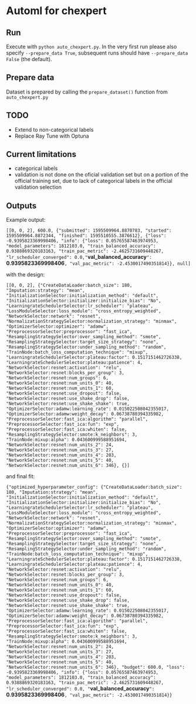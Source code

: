 # Automl for chexpert

## Run
Execute with `python auto_chexpert.py`. In the very first run please also specify `--prepare_data True`, subsequent runs should have `--prepare_data False` (the default).

## Prepare data
Dataset is prepared by calling the `prepare_dataset()` function from `auto_chexpert.py`

## TODO
* Extend to non-categorical labels
* Replace Ray Tune with Optuna

## Current limitations 
* categorical labels
* validation is not done on the oficial validation set but on a portion of the official training set, due to lack of categorical labels in the official validation selection

## Outputs
Example output:

```[[0, 0, 2], 600.0, {"submitted": 1595509964.8870783, "started": 1595509964.8872344, "finished": 1595510555.3876612}, {"loss": -0.9395823369998406, "info": {"loss": 0.05765587463974953, "model_parameters": 1812103.0, "train_balanced_accuracy": 0.9388869320183163, "train_pac_metric": -2.4625731609448267, "lr_scheduler_converged": 0.0,"```**val_balanced_accuracy**```": ```**0.9395823369998406**```, "val_pac_metric": -2.4530017490351814}}, null]```

with the design:

```[[0, 0, 2], {"CreateDataLoader:batch_size": 180, "Imputation:strategy": "mean", "InitializationSelector:initialization_method": "default", "InitializationSelector:initializer:initialize_bias": "No", "LearningrateSchedulerSelector:lr_scheduler": "plateau", "LossModuleSelector:loss_module": "cross_entropy_weighted", "NetworkSelector:network": "resnet", "NormalizationStrategySelector:normalization_strategy": "minmax", "OptimizerSelector:optimizer": "adamw", "PreprocessorSelector:preprocessor": "fast_ica", "ResamplingStrategySelector:over_sampling_method": "smote", "ResamplingStrategySelector:target_size_strategy": "none", "ResamplingStrategySelector:under_sampling_method": "random", "TrainNode:batch_loss_computation_technique": "mixup", "LearningrateSchedulerSelector:plateau:factor": 0.1517151462726338, "LearningrateSchedulerSelector:plateau:patience": 4, "NetworkSelector:resnet:activation": "relu", "NetworkSelector:resnet:blocks_per_group": 3, "NetworkSelector:resnet:num_groups": 6, "NetworkSelector:resnet:num_units_0": 40, "NetworkSelector:resnet:num_units_1": 60, "NetworkSelector:resnet:use_dropout": false, "NetworkSelector:resnet:use_shake_drop": false, "NetworkSelector:resnet:use_shake_shake": true, "OptimizerSelector:adamw:learning_rate": 0.015022508042355017, "OptimizerSelector:adamw:weight_decay": 0.06738780394335982, "PreprocessorSelector:fast_ica:algorithm": "parallel", "PreprocessorSelector:fast_ica:fun": "exp", "PreprocessorSelector:fast_ica:whiten": false, "ResamplingStrategySelector:smote:k_neighbors": 3, "TrainNode:mixup:alpha": 0.043600999588951694, "NetworkSelector:resnet:num_units_2": 24, "NetworkSelector:resnet:num_units_3": 27, "NetworkSelector:resnet:num_units_4": 203, "NetworkSelector:resnet:num_units_5": 40, "NetworkSelector:resnet:num_units_6": 346}, {}]```

and final fit:

```{"optimized_hyperparameter_config": {"CreateDataLoader:batch_size": 180, "Imputation:strategy": "mean", "InitializationSelector:initialization_method": "default", "InitializationSelector:initializer:initialize_bias": "No", "LearningrateSchedulerSelector:lr_scheduler": "plateau", "LossModuleSelector:loss_module": "cross_entropy_weighted", "NetworkSelector:network": "resnet", "NormalizationStrategySelector:normalization_strategy": "minmax", "OptimizerSelector:optimizer": "adamw", "PreprocessorSelector:preprocessor": "fast_ica", "ResamplingStrategySelector:over_sampling_method": "smote", "ResamplingStrategySelector:target_size_strategy": "none", "ResamplingStrategySelector:under_sampling_method": "random", "TrainNode:batch_loss_computation_technique": "mixup", "LearningrateSchedulerSelector:plateau:factor": 0.1517151462726338, "LearningrateSchedulerSelector:plateau:patience": 4, "NetworkSelector:resnet:activation": "relu", "NetworkSelector:resnet:blocks_per_group": 3, "NetworkSelector:resnet:num_groups": 6, "NetworkSelector:resnet:num_units_0": 40, "NetworkSelector:resnet:num_units_1": 60, "NetworkSelector:resnet:use_dropout": false, "NetworkSelector:resnet:use_shake_drop": false, "NetworkSelector:resnet:use_shake_shake": true, "OptimizerSelector:adamw:learning_rate": 0.015022508042355017, "OptimizerSelector:adamw:weight_decay": 0.06738780394335982, "PreprocessorSelector:fast_ica:algorithm": "parallel", "PreprocessorSelector:fast_ica:fun": "exp", "PreprocessorSelector:fast_ica:whiten": false, "ResamplingStrategySelector:smote:k_neighbors": 3, "TrainNode:mixup:alpha": 0.043600999588951694, "NetworkSelector:resnet:num_units_2": 24, "NetworkSelector:resnet:num_units_3": 27, "NetworkSelector:resnet:num_units_4": 203, "NetworkSelector:resnet:num_units_5": 40, "NetworkSelector:resnet:num_units_6": 346}, "budget": 600.0, "loss": -0.9395823369998406, "info": {"loss": 0.05765587463974953, "model_parameters": 1812103.0, "train_balanced_accuracy": 0.9388869320183163, "train_pac_metric": -2.4625731609448267, "lr_scheduler_converged": 0.0, "```**val_balanced_accuracy**```": ```**0.9395823369998406**```, "val_pac_metric": -2.4530017490351814}}```
